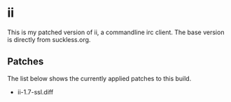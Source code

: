 # ii
This is my patched version of ii, a commandline irc client.
The base version is directly from suckless.org.

## Patches
The list below shows the currently applied patches to this build.
- ii-1.7-ssl.diff
